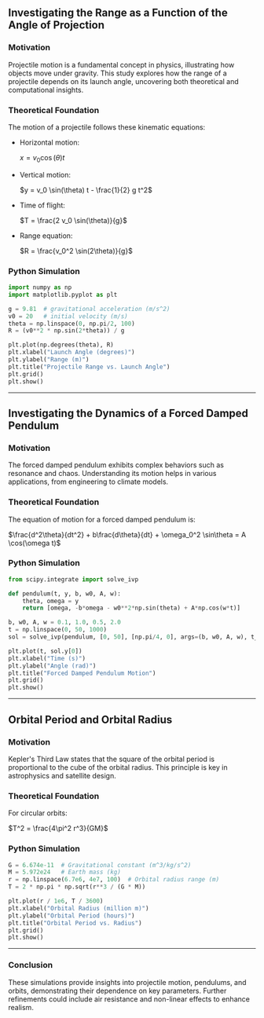 ## Investigating the Range as a Function of the Angle of Projection

### Motivation

Projectile motion is a fundamental concept in physics, illustrating how objects move under gravity. This study explores how the range of a projectile depends on its launch angle, uncovering both theoretical and computational insights.

### Theoretical Foundation

The motion of a projectile follows these kinematic equations:

- Horizontal motion: 
             
    $x = v_0 \cos(\theta) t$


- Vertical motion: 

    $y = v_0 \sin(\theta) t - \frac{1}{2} g t^2$


- Time of flight: 

     $T = \frac{2 v_0 \sin(\theta)}{g}$


- Range equation:


    $R = \frac{v_0^2 \sin(2\theta)}{g}$


### Python Simulation

```python
import numpy as np
import matplotlib.pyplot as plt

g = 9.81  # gravitational acceleration (m/s^2)
v0 = 20   # initial velocity (m/s)
theta = np.linspace(0, np.pi/2, 100)
R = (v0**2 * np.sin(2*theta)) / g

plt.plot(np.degrees(theta), R)
plt.xlabel("Launch Angle (degrees)")
plt.ylabel("Range (m)")
plt.title("Projectile Range vs. Launch Angle")
plt.grid()
plt.show()
```

---

## Investigating the Dynamics of a Forced Damped Pendulum

### Motivation

The forced damped pendulum exhibits complex behaviors such as resonance and chaos. Understanding its motion helps in various applications, from engineering to climate models.

### Theoretical Foundation

The equation of motion for a forced damped pendulum is:

  
$\frac{d^2\theta}{dt^2} + b\frac{d\theta}{dt} + \omega_0^2 \sin\theta = A \cos(\omega t)$


### Python Simulation

```python
from scipy.integrate import solve_ivp

def pendulum(t, y, b, w0, A, w):
    theta, omega = y
    return [omega, -b*omega - w0**2*np.sin(theta) + A*np.cos(w*t)]

b, w0, A, w = 0.1, 1.0, 0.5, 2.0
t = np.linspace(0, 50, 1000)
sol = solve_ivp(pendulum, [0, 50], [np.pi/4, 0], args=(b, w0, A, w), t_eval=t)

plt.plot(t, sol.y[0])
plt.xlabel("Time (s)")
plt.ylabel("Angle (rad)")
plt.title("Forced Damped Pendulum Motion")
plt.grid()
plt.show()
```

---

## Orbital Period and Orbital Radius

### Motivation

Kepler's Third Law states that the square of the orbital period is proportional to the cube of the orbital radius. This principle is key in astrophysics and satellite design.

### Theoretical Foundation

For circular orbits:

$T^2 = \frac{4\pi^2 r^3}{GM}$


### Python Simulation

```python
G = 6.674e-11  # Gravitational constant (m^3/kg/s^2)
M = 5.972e24   # Earth mass (kg)
r = np.linspace(6.7e6, 4e7, 100)  # Orbital radius range (m)
T = 2 * np.pi * np.sqrt(r**3 / (G * M))

plt.plot(r / 1e6, T / 3600)
plt.xlabel("Orbital Radius (million m)")
plt.ylabel("Orbital Period (hours)")
plt.title("Orbital Period vs. Radius")
plt.grid()
plt.show()
```

---

### Conclusion

These simulations provide insights into projectile motion, pendulums, and orbits, demonstrating their dependence on key parameters. Further refinements could include air resistance and non-linear effects to enhance realism.

